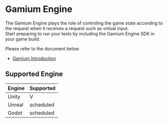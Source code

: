 # Gamium Engine

The Gamium Engine plays the role of controling the game state according to the request when it receives a request such as virtual input.  
Start preparing to run your tests by including the Gamium Engine SDK in your game build.

Please refer to the document below

- [Gamium Introduction](https://docs.dogutech.io/gamium/get-started/introduction)

## Supported Engine

| Engine | Supported |
| ------ | --------- |
| Unity  | V         |
| Unreal | scheduled |
| Godot  | scheduled |
